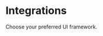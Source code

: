 # Integrations

Choose your preferred UI framework.

<Integration v-for="pkg in integrations" v-bind="pkg" />

<script setup lang="ts">
import { useIntegrations } from '@/theme/composables/useIntegrations'
const integrations = useIntegrations()
</script>
